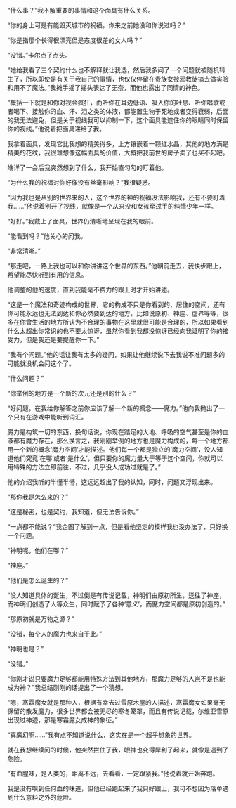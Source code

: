 “什么事？”我不解重要的事情和这个面具有什么关系。

“你的身上可是有能毁灭城市的祝福，你来之前她没和你说过吗？”

“你是指那个长得很漂亮但是态度很差的女人吗？”

“没错。”卡尔点了点头。

“她给我看了三个契约什么也不解释就让我选，然后我多问了一个问题就被随机转生了，所以即使是有关于我自己的事情，也仅仅停留在贵族女被邪教徒搞去做实验和用不了魔法。”我摊手摇了摇头表达了无奈，而他也露出了同情的神色。

“概括一下就是和你对视会疯狂，而听你在耳边低语、吸入你的吐息、听你唱歌或者喝下、接触你的血、汗、泪之类的体液，都能置生物于死地或者变得衰弱，后面的我无法避免，但是关于视线我可以抑制一下，这个面具能遮住你的眼睛同时保留你的视线。”他说着把面具递给了我。

我拿着面具，发现它比我想的精美得多，上方镶嵌着一颗红水晶，其他的地方满是精美的花纹，我很难想像这幅面具的价值，大概把我前世的房子卖了也买不起吧。

端详了一会后我突然想到了什么，我开始直勾勾的盯着他。

“为什么我的祝福对你好像没有丝毫影响？”我很疑惑。

“因为我也是从别的世界来的人，这个世界的神的祝福没法影响我，还有不要盯着我……”他说着别开了视线，就像是一个从来没和女孩牵过手的纯情少年一样。 

“好好。”我戴上了面具，世界仍清晰地呈现在我的眼前。

“能看到吗？”他关心的问我。

“非常清晰。”

“那走吧，一路上我也可以和你讲讲这个世界的东西。”他朝前走去，我快步跟上，希望能尽快听到有用的信息。

他调整的他的速度，直到我能毫不费力的跟上时才开始讲述。

“这是一个魔法和奇迹构成的世界，它的构成不只是你看到的、居住的空间，还有你可能永远也无法到达和你必然要到达的地方，比如说原初、神座、虚界等等，很多在你曾生活的地方所认为不合理的事物在这里就很可能是合理的，所以如果看到什么太超出你常识的也不要太惊讶，虽然你看到我都没惊讶已经向我证明了你的接受力，但是我还是要提醒你一下。”

“我有个问题。”他的话让我有太多的疑问，如果让他继续说下去我说不准问题多的可能就没机会问这个了。

“什么问题？”

“你举例的地方是一个新的次元还是别的什么？”

“好问题，在我给你解答之前你应该了解一个新的概念——魔力。”他向我抛出了一个只有在游戏中能听到词汇。

魔力是构筑一切的东西，换句话说，你现在踏足的大地、呼吸的空气甚至是你的血液都有魔力存在，那么换言之，我刚刚举例的地方也是魔力构成的，每一个地方都用一个新的概念‘魔力空间’才能描述。他们每一个都是独立的‘魔力空间’，没人知道他们究竟‘在哪’或者‘是什么’，但只要你的魔力量大于等于这个空间，你就可以用特殊的方法立即前往，不过，几乎没人成功过就是了。”

他的介绍我听的半懂半懵，这远远超出了我的认知，同时，问题又浮现出来。

“那你我是怎么来的？”

“这是秘密，也是契约，我知道，但无法告诉你。”

“一点都不能说？”我企图了解到一点，但是看他坚定的模样我也没办法了，只好换一个问题。

“神明呢，他们在哪？”

“神座。”

“他们是怎么诞生的？”

“没人知道具体的诞生，不过倒是有传说记载，神明们由原初所生，送往了神座，而神明们创造了人等众生，同时赋予了各种‘意义’，而魔力空间都是原初创造的。”

“那原初就是万物之源？”

“没错，每个人的魔力也来自于此。”

“神明也是？”

“没错。”

“你刚才说只要魔力足够都能用特殊方法到其他地方，那魔力足够的人岂不是也能成为神？”我总结刚刚的话提出了一个猜想。

“嗯，寒霜魔女就是那种人，根据有幸去过雪原木屋的人描述，寒霜魔女如果毫无保留的散发魔力，很多世界都会被无尽的寒冬笼罩，而且有传说记载，尔维亚雪原出现过神迹，那是寒霜魔女成神的象征。”

“真魔幻啊……”我有点不知道说什么，这实在是一个超乎想象的世界。

就在我想继续问的时候，他突然拦住了我，眼神也变得犀利了起来，就像是遇到了危险。

“有血腥味，是人类的，距离不远，去看看，一定跟紧我。”他说着就开始奔跑。

我是没有嗅到任何血的味道，但他已经跑起来了我只好跟上，我可不想因为落单遇到什么意料之外的危险。

